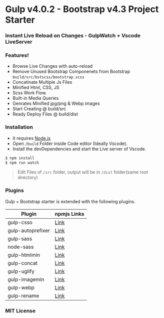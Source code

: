 # Gulp v4.0.2 - Bootstrap v4.3 Project Starter

### Instant Live Reload on Changes - GulpWatch + Vscode LiveServer

### Features!
- Browse Live Changes with auto-reload
- Remove Unused Bootstrap Componenets from Bootstrap ```build/src/bstscss/bootstrap.scss```
- Concatinate Multiple Js Files
- Minified Html, CSS, JS
- Scss Work Flow.
- Built-in Media Queries
- Genrates Minified jpg/png & Webp images
- Start Creating @ build/src
- Ready Deploy Files @ build/dist

### Installation
- It requires [Node.js](https://nodejs.org/)
- Open ```/build``` Folder inside Code editor (Ideally Vscode).
- Install the devDependencies and start the Live server of Vscode.
```sh
$ npm install
$ npm run watch
```
> Edit Files of ```/src``` folder, output will be in ```/dist``` folder(same root directory)
### Plugins

Gulp + Bootstrap starter is extended with the following plugins. 

| Plugin | npmjs Links |
| ------ | ------ |
| gulp-csso | [Link](https://www.npmjs.com/package/gulp-csso) |
| gulp-autoprefixer | [Link](https://www.npmjs.com/package/gulp-autoprefixer) |
| gulp-sass | [Link](https://www.npmjs.com/package/gulp-sass) |
| node-sass | [Link](https://www.npmjs.com/package/node-sass) |
| gulp-htmlmin | [Link](https://www.npmjs.com/package/gulp-htmlmin) |
| gulp-concat | [Link](https://www.npmjs.com/package/gulp-concat) |
| gulp-uglify | [Link](https://www.npmjs.com/package/gulp-uglify) |
| gulp-imagemin | [Link](https://www.npmjs.com/package/gulp-imagemin) |
| gulp-webp | [Link](https://www.npmjs.com/package/gulp-webp) |
| gulp-rename | [Link](https://www.npmjs.com/package/gulp-rename) |


### MIT License
